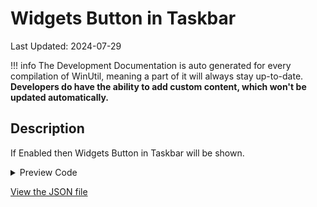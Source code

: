 ﻿# Widgets Button in Taskbar

Last Updated: 2024-07-29


!!! info
     The Development Documentation is auto generated for every compilation of WinUtil, meaning a part of it will always stay up-to-date. **Developers do have the ability to add custom content, which won't be updated automatically.**


## Description

If Enabled then Widgets Button in Taskbar will be shown.

<!-- BEGIN CUSTOM CONTENT -->

<!-- END CUSTOM CONTENT -->

<details>
<summary>Preview Code</summary>

```json
{
    "Content":  "Widgets Button in Taskbar",
    "Description":  "If Enabled then Widgets Button in Taskbar will be shown.",
    "category":  "Customize Preferences",
    "panel":  "2",
    "Order":  "a204_",
    "Type":  "Toggle"
}
```
</details>

<!-- BEGIN SECOND CUSTOM CONTENT -->

<!-- END SECOND CUSTOM CONTENT -->

[View the JSON file](https://github.com/ChrisTitusTech/winutil/tree/main/config/tweaks.json)

